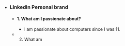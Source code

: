 - ### LinkedIn Personal brand
	- #### 1. What am I passionate about?
		- I am passionate about computers since I was 11.
	- 2. What am